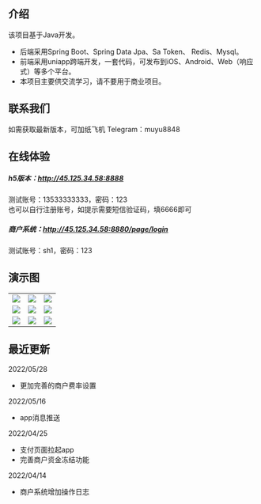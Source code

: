 ## 介绍

该项目基于Java开发。 

* 后端采用Spring Boot、Spring Data Jpa、Sa Token、 Redis、Mysql。
* 前端采用uniapp跨端开发，一套代码，可发布到iOS、Android、Web（响应式）等多个平台。
* 本项目主要供交流学习，请不要用于商业项目。

## 联系我们
如需获取最新版本，可加纸飞机 Telegram：muyu8848


## 在线体验
  
##### h5版本：http://45.125.34.58:8888
测试账号：13533333333，密码：123  
也可以自行注册账号，如提示需要短信验证码，填6666即可
##### 商户系统：http://45.125.34.58:8880/page/login
测试账号：sh1，密码：123

## 演示图
<table>
    <tr>
        <td><img src="https://github.com/muyu8848/c2cpay/blob/master/img/1.jpg"/></td>
        <td><img src="https://github.com/muyu8848/c2cpay/blob/master/img/2.jpg"/></td>
<td><img src="https://github.com/muyu8848/c2cpay/blob/master/img/3.jpg"/></td>
    </tr>
<tr>
        <td><img src="https://github.com/muyu8848/c2cpay/blob/master/img/4.jpg"/></td>
        <td><img src="https://github.com/muyu8848/c2cpay/blob/master/img/5.jpg"/></td>
<td><img src="https://github.com/muyu8848/c2cpay/blob/master/img/6.jpg"/></td>
    </tr>
<tr>
        <td><img src="https://github.com/muyu8848/c2cpay/blob/master/img/7.jpg"/></td>
        <td><img src="https://github.com/muyu8848/c2cpay/blob/master/img/8.jpg"/></td>
<td><img src="https://github.com/muyu8848/c2cpay/blob/master/img/9.jpg"/></td>
    </tr>
	 
</table>

## 最近更新 
2022/05/28
* 更加完善的商户费率设置

2022/05/16
* app消息推送

2022/04/25
* 支付页面拉起app
* 完善商户资金冻结功能

2022/04/14
* 商户系统增加操作日志


